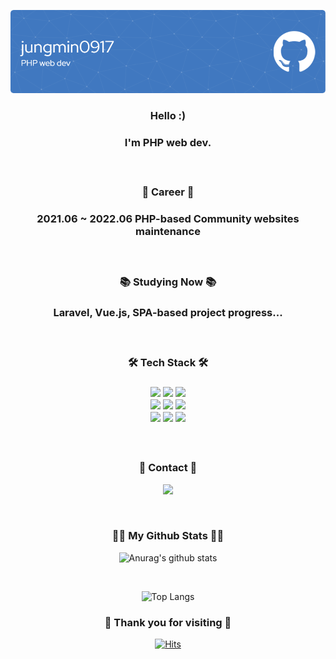 ![Header](./github-header-image.png)

<div align='center'>
  <h3 align='center'>Hello :)<h3>
  <p align='center'>I'm PHP web dev.</p>
 
  <br>
    
  <h3 align='center'>💼 Career 💼<h3>
  <p align='center'>
    2021.06 ~ 2022.06  PHP-based Community websites maintenance
  </p>
    
  <br>
  
  <h3 align='center'>📚 Studying Now 📚<h3>
  <p align='center'>
    Laravel, Vue.js, SPA-based project progress...
  </p>

  <br>
    
  <h3 align='center'>🛠️ Tech Stack 🛠️<h3>
  <p align='center'>
    <img src="https://img.shields.io/badge/HTML5-E34F26?style=flat-square&logo=HTML5&logoColor=white" height='25' />
    <img src="https://img.shields.io/badge/CSS3-3C72AD?style=flat-square&logo=CSS3&logoColor=white" height='25' />
    <img src="https://img.shields.io/badge/JavaScript-F7DF1E?style=flat-square&logo=JavaScript&logoColor=white" height='25' />
    <br>
    <img src="https://img.shields.io/badge/jQuery-0769AD?style=flat-square&logo=jQuery&logoColor=white" height='25' />
    <img src="https://img.shields.io/badge/Vue.js-4FC08D?style=flat-square&logo=Vue.js&logoColor=white" height='25' />
    <img src="https://img.shields.io/badge/PHP-red?style=flat-square&logo=PHP&logoColor=white" height='25' />
    <br>
    <img src="https://img.shields.io/badge/Laravel-FF2D20?style=flat-square&logo=Laravel&logoColor=white" height='25' />
    <img src="https://img.shields.io/badge/MySQL-green?style=flat-square&logo=MySQL&logoColor=white" height='25' />
    <img src="https://img.shields.io/badge/GitHub-181717?style=flat-square&logo=GitHub&logoColor=white" height='25' />
  </p>
    
  <br>

  <h3 align="center">🌈 Contact 🌈</h3>
  <p align='center'>
    <a href='mailto:cloonds@gmail.com'>
      <img src="https://img.shields.io/badge/Gmail-EA4335?style=flat-square&logo=Gmail&logoColor=white" height='25' />
    </a>
  </p>
    
  <br>
  
  <h3 align="center">👩‍💻 My Github Stats 👩‍💻</h3>
  <p align='center'>
    
![Anurag's github stats](https://github-readme-stats.vercel.app/api?username=jungmin0917&show_icons=true&theme=tokyonight)
    
  <br>
    
![Top Langs](https://github-readme-stats.vercel.app/api/top-langs/?username=jungmin0917&layout=compact&theme=tokyonight)
    
  </p>
    
  <h3 align="center">🥰 Thank you for visiting 🥰</h3>
  <p align='center'>
    
[![Hits](https://hits.seeyoufarm.com/api/count/incr/badge.svg?url=https%3A%2F%2Fgithub.com%2Fjungmin0917%2Fhit-counter&count_bg=%2379C83D&title_bg=%23555555&icon=&icon_color=%23E7E7E7&title=hits&edge_flat=false)](https://hits.seeyoufarm.com)
    
  </p>

  <br>
</div>
